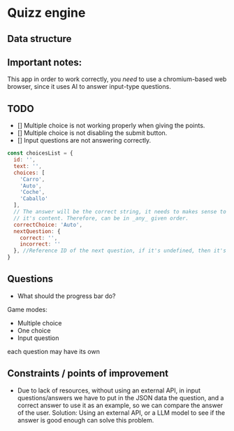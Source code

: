 # Quizz engine

## Data structure

## Important notes:

This app in order to work correctly, you _need_ to use a chromium-based web browser, since it uses AI to answer input-type questions.


## TODO
* [] Multiple choice is not working properly when giving the points.
* [] Multiple choice is not disabling the submit button.
* [] Input questions are not answering correctly.

```Javascript
const choicesList = {
  id: '',
  text: '',
  choices: [
    'Carro',
    'Auto',
    'Coche',
    'Caballo'
  ],
  // The answer will be the correct string, it needs to makes sense to the user that he's not choosing A or B, but
  // it's content. Therefore, can be in _any_ given order. 
  correctChoice: 'Auto', 
  nextQuestion: {
    correct: '',
    incorrect: ''
  }, //Reference ID of the next question, if it's undefined, then it's the last question
}
```

## Questions
* What should the progress bar do?

Game modes:
* Multiple choice
* One choice
* Input question

each question may have its own


## Constraints / points of improvement

* Due to lack of resources, without using an external API, in input questions/answers we have to put in the JSON data the question, and a correct answer to use it as an example, so we can compare the answer of the user.
  Solution: Using an external API, or a LLM model to see if the answer is good enough can solve this problem.